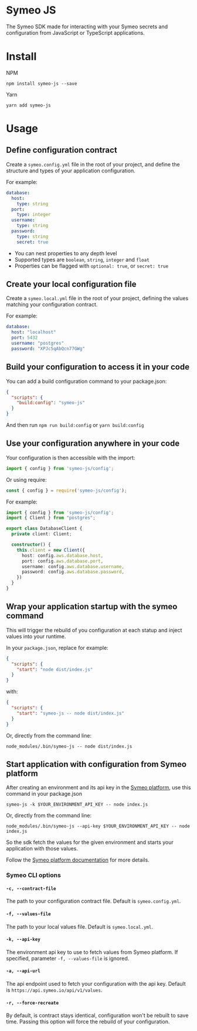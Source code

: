# Symeo JS

The Symeo SDK made for interacting with your Symeo secrets and configuration from JavaScript or TypeScript applications.

# Install

NPM
```shell
npm install symeo-js --save 
```

Yarn
```shell
yarn add symeo-js
```

# Usage

## Define configuration contract

Create a `symeo.config.yml` file in the root of your project, and define the structure and types of your application configuration.

For example:
```yaml
database:
  host:
    type: string
  port:
    type: integer
  username:
    type: string
  password:
    type: string
    secret: true
```

- You can nest properties to any depth level
- Supported types are `boolean`, `string`, `integer` and `float`
- Properties can be flagged with `optional: true`, or `secret: true`

## Create your local configuration file

Create a `symeo.local.yml` file in the root of your project, defining the values matching your configuration contract.

For example:
```yaml
database:
  host: "localhost"
  port: 5432
  username: "postgres"
  password: "XPJc5qAbQcn77GWg"
```

## Build your configuration to access it in your code

You can add a build configuration command to your package.json:

```json
{
  "scripts": {
    "build:config": "symeo-js"
  }
}
```

And then run `npm run build:config` or `yarn build:config`

## Use your configuration anywhere in your code

Your configuration is then accessible with the import:

```typescript
import { config } from 'symeo-js/config';
```

Or using require:

```javascript
const { config } = require('symeo-js/config');
```

For example:

```typescript
import { config } from 'symeo-js/config';
import { Client } from "postgres";

export class DatabaseClient {
  private client: Client;

  constructor() {
    this.client = new Client({
      host: config.aws.database.host,
      port: config.aws.database.port,
      username: config.aws.database.username,
      password: config.aws.database.password,
    })
  }
}
```

## Wrap your application startup with the symeo command

This will trigger the rebuild of you configuration at each statup and inject values into your runtime.

In your `package.json`, replace for example:

```json
{
  "scripts": {
    "start": "node dist/index.js"
  }
}
```

with:

```json
{
  "scripts": {
    "start": "symeo-js -- node dist/index.js"
  }
}
```

Or, directly from the command line:

```shell
node_modules/.bin/symeo-js -- node dist/index.js
```

## Start application with configuration from Symeo platform

After creating an environment and its api key in the [Symeo platform](https://app-config-staging.symeo.io/), use this command in your package.json

```shell
symeo-js -k $YOUR_ENVIRONMENT_API_KEY -- node index.js
```

Or, directly from the command line:

```shell
node_modules/.bin/symeo-js --api-key $YOUR_ENVIRONMENT_API_KEY -- node index.js
```

So the sdk fetch the values for the given environment and starts your application with those values.

Follow the [Symeo platform documentation](https://symeo.io/) for more details.

### Symeo CLI options

#### `-c, --contract-file`

The path to your configuration contract file. Default is `symeo.config.yml`.

#### `-f, --values-file`

The path to your local values file. Default is `symeo.local.yml`.

#### `-k, --api-key`

The environment api key to use to fetch values from Symeo platform. If specified, parameter `-f, --values-file` is ignored.

#### `-a, --api-url`

The api endpoint used to fetch your configuration with the api key. Default is `https://api.symeo.io/api/v1/values`.

#### `-r, --force-recreate`

By default, is contract stays identical, configuration won't be rebuilt to save time. Passing this option will force the rebuild of your configuration.